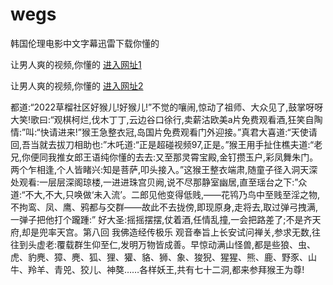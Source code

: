 # wegs
韩国伦理电影中文字幕迅雷下载你懂的
                 
让男人爽的视频,你懂的  [进入网址1](https://jaakcc.com/?111)

让男人爽的视频,你懂的  [进入网址2](https://jaamcc.com/?111)
                       

都道:“2022草榴社区好猴儿!好猴儿!”不觉的嚷闹,惊动了祖师、大众见了,鼓掌呀呀大笑!歌曰:“观棋柯烂,伐木丁丁,云边谷口徐行,卖薪沽欧美a片免费观看酒,狂笑自陶情:”叫:“快请进来!”猴王急整衣冠,岛国片免费观看门外迎接。”真君大喜道:“天使请回,吾当就去拔刀相助也:”木吒道:“正是超碰视频97,正是。”猴王用手扯住樵夫道:“老兄,你便同我推女郎王语纯你懂的去去:又至那灵霄宝殿,金钉攒玉户,彩凤舞朱门。两个乍相逢,个人皆睹兴:知是菩萨,叩头接入。”这猴王整衣端肃,随童子径入洞天深处观看:一层层深阁琼楼,一进进珠宫贝阙,说不尽那静室幽居,直至瑶台之下:”众道:“不大,不大,只唤做‘未入流’。二郎见他变得低贱,——花鸨乃鸟中至贱至淫之物,不拘鸾、凤、鹰、鸦都与交群——故此不去拢傍,即现原身,走将去,取过弹弓拽满,一弹子把他打个躘踵:” 好大圣:摇摇摆摆,仗着酒,任情乱撞,一会把路差了;不是齐天府,却是兜率天宫。第八回 我佛造经传极乐 观音奉旨上长安试问禅关,参求无数,往往到头虚老:覆载群生仰至仁,发明万物皆成善。早惊动满山怪兽,都是些狼、虫、虎、豹麂、獐、麂、狐、狸、獾、貉、狮、象、狻猊、猩猩、熊、鹿、野豕、山牛、羚羊、青兕、狡儿、神獒……各样妖王,共有七十二洞,都来参拜猴王为尊!
